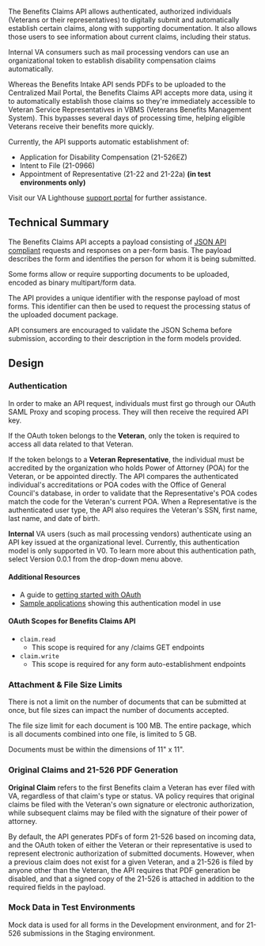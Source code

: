 The Benefits Claims API allows authenticated, authorized individuals (Veterans or their representatives) to digitally submit and automatically establish certain claims, along with supporting documentation. It also allows those users to see information about current claims, including their status.

Internal VA consumers such as mail processing vendors can use an organizational token to establish disability compensation claims automatically.

Whereas the Benefits Intake API sends PDFs to be uploaded to the Centralized Mail Portal, the Benefits Claims API accepts more data, using it to automatically establish those claims so they're immediately accessible to Veteran Service Representatives in VBMS (Veterans Benefits Management System). This bypasses several days of processing time, helping eligible Veterans receive their benefits more quickly.

Currently, the API supports automatic establishment of: 

 - Application for Disability Compensation (21-526EZ)
 - Intent to File (21-0966)
 - Appointment of Representative (21-22 and 21-22a) **(in test environments only)**
 
 Visit our VA Lighthouse [support portal](https://developer.va.gov/support) for further assistance.

## Technical Summary
The Benefits Claims API accepts a payload consisting of [JSON API compliant](https://jsonapi.org/) requests and responses on a per-form basis. The payload describes the form and identifies the person for whom it is being submitted.

Some forms allow or require supporting documents to be uploaded, encoded as binary multipart/form data. 

The API provides a unique identifier with the response payload of most forms. This identifier can then be used to request the processing status of the uploaded document package.

API consumers are encouraged to validate the JSON Schema before submission, according to their description in the form models provided.

## Design

### Authentication
In order to make an API request, individuals must first go through our OAuth SAML Proxy and scoping process. They will then receive the required API key. 

If the OAuth token belongs to the **Veteran**, only the token is required to access all data related to that Veteran. 

If the token belongs to a **Veteran Representative**, the individual must be accredited by the organization who holds Power of Attorney (POA) for the Veteran, or be appointed directly. The API compares the authenticated individual's accreditations or POA codes with the Office of General Council's database, in order to validate that the Representative's POA codes match the code for the Veteran's current POA. When a Representative is the authenticated user type, the API also requires the Veteran's SSN, first name, last name, and date of birth. 

**Internal** VA users (such as mail processing vendors) authenticate using an API key issued at the organizational level. Currently, this authentication model is only supported in V0. To learn more about this authentication path, select Version 0.0.1 from the drop-down menu above.


#### Additional Resources
*   A guide to [getting started with OAuth](https://developer.va.gov/explore/health/docs/authorization)
*   [Sample applications](https://github.com/department-of-veterans-affairs/vets-api-clients/tree/master/samples) showing this authentication model in use


#### OAuth Scopes for Benefits Claims API
*   `claim.read`
    *   This scope is required for any /claims GET endpoints
*   `claim.write`
    *   This scope is required for any form auto-establishment endpoints


### Attachment & File Size Limits
There is not a limit on the number of documents that can be submitted at once, but file sizes can impact the number of documents accepted.

The file size limit for each document is 100 MB. The entire package, which is all documents combined into one file, is limited to 5 GB.

Documents must be within the dimensions of 11" x 11".


### Original Claims and 21-526 PDF Generation
**Original Claim** refers to the first Benefits claim a Veteran has ever filed with VA, regardless of that claim's type or status. VA policy requires that original claims be filed with the Veteran's own signature or electronic authorization, while subsequent claims may be filed with the signature of their power of attorney.  

By default, the API generates PDFs of form 21-526 based on incoming data, and the OAuth token of either the Veteran or their representative is used to represent electronic authorization of submitted documents. However, when a previous claim does not exist for a given Veteran, and a 21-526 is filed by anyone other than the Veteran, the API requires that PDF generation be disabled, and that a signed copy of the 21-526 is attached in addition to the required fields in the payload.



### Mock Data in Test Environments 
Mock data is used for all forms in the Development environment, and for 21-526 submissions in the Staging environment.
